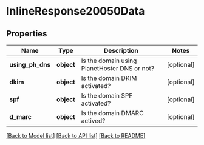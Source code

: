 # InlineResponse20050Data

## Properties
Name | Type | Description | Notes
------------ | ------------- | ------------- | -------------
**using_ph_dns** | **object** | Is the domain using PlanetHoster DNS or not? | [optional] 
**dkim** | **object** | Is the domain DKIM activated? | [optional] 
**spf** | **object** | Is the domain SPF activated? | [optional] 
**d_marc** | **object** | Is the domain DMARC actived? | [optional] 

[[Back to Model list]](../README.md#documentation-for-models) [[Back to API list]](../README.md#documentation-for-api-endpoints) [[Back to README]](../README.md)

